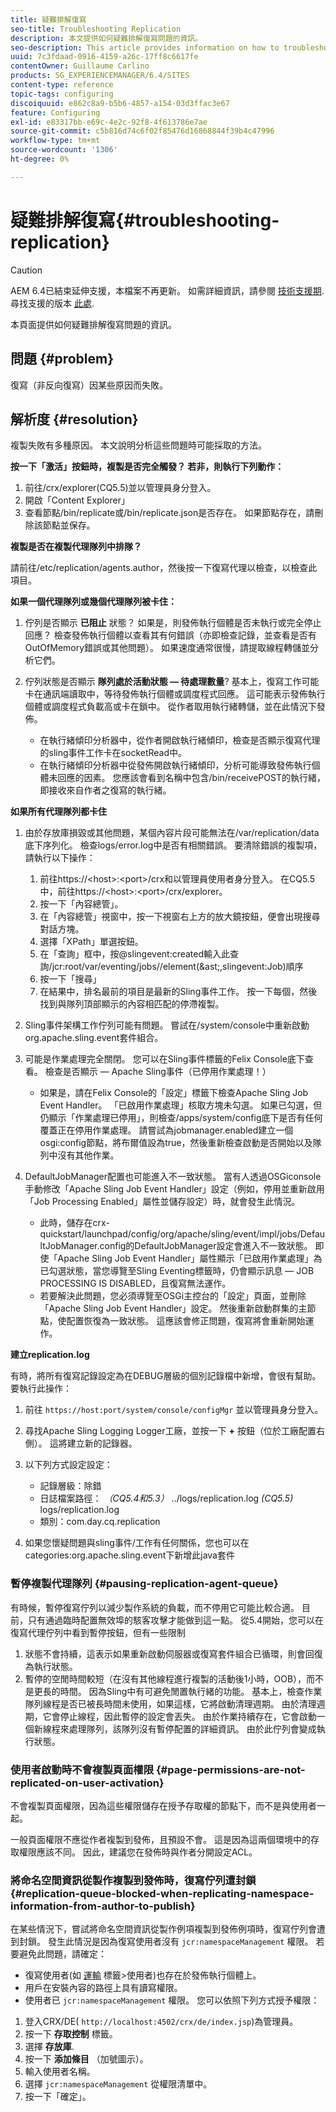 ```yaml
---
title: 疑難排解復寫
seo-title: Troubleshooting Replication
description: 本文提供如何疑難排解復寫問題的資訊。
seo-description: This article provides information on how to troubleshoot replication issues.
uuid: 7c3fdaad-0916-4159-a26c-17ff8c6617fe
contentOwner: Guillaume Carlino
products: SG_EXPERIENCEMANAGER/6.4/SITES
content-type: reference
topic-tags: configuring
discoiquuid: e862c8a9-b5b6-4857-a154-03d3ffac3e67
feature: Configuring
exl-id: e83317bb-e69c-4e2c-92f8-4f613786e7ae
source-git-commit: c5b816d74c6f02f85476d16868844f39b4c47996
workflow-type: tm+mt
source-wordcount: '1306'
ht-degree: 0%

---
```


# 疑難排解復寫{#troubleshooting-replication}

>[!CAUTION]
>
>AEM 6.4已結束延伸支援，本檔案不再更新。 如需詳細資訊，請參閱 [技術支援期](https://helpx.adobe.com//tw/support/programs/eol-matrix.html). 尋找支援的版本 [此處](https://experienceleague.adobe.com/docs/).

本頁面提供如何疑難排解復寫問題的資訊。

## 問題 {#problem}

復寫（非反向復寫）因某些原因而失敗。

## 解析度 {#resolution}

複製失敗有多種原因。 本文說明分析這些問題時可能採取的方法。

**按一下「激活」按鈕時，複製是否完全觸發？ 若非，則執行下列動作：**

1. 前往/crx/explorer(CQ5.5)並以管理員身分登入。
1. 開啟「Content Explorer」
1. 查看節點/bin/replicate或/bin/replicate.json是否存在。 如果節點存在，請刪除該節點並保存。

**複製是否在複製代理隊列中排隊？**

請前往/etc/replication/agents.author，然後按一下復寫代理以檢查，以檢查此項目。

**如果一個代理隊列或幾個代理隊列被卡住：**

1. 佇列是否顯示 **已阻止** 狀態？ 如果是，則發佈執行個體是否未執行或完全停止回應？ 檢查發佈執行個體以查看其有何錯誤（亦即檢查記錄，並查看是否有OutOfMemory錯誤或其他問題）。 如果速度通常很慢，請提取線程轉儲並分析它們。
1. 佇列狀態是否顯示 **隊列處於活動狀態 — 待處理數量**? 基本上，復寫工作可能卡在通訊端讀取中，等待發佈執行個體或調度程式回應。 這可能表示發佈執行個體或調度程式負載高或卡在鎖中。 從作者取用執行緒轉儲，並在此情況下發佈。

   * 在執行緒傾印分析器中，從作者開啟執行緒傾印，檢查是否顯示復寫代理的sling事件工作卡在socketRead中。
   * 在執行緒傾印分析器中從發佈開啟執行緒傾印，分析可能導致發佈執行個體未回應的因素。 您應該會看到名稱中包含/bin/receivePOST的執行緒，即接收來自作者之復寫的執行緒。

**如果所有代理隊列都卡住**

1. 由於存放庫損毀或其他問題，某個內容片段可能無法在/var/replication/data底下序列化。 檢查logs/error.log中是否有相關錯誤。 要清除錯誤的複製項，請執行以下操作：

   1. 前往https://&lt;host>:&lt;port>/crx和以管理員使用者身分登入。 在CQ5.5中，前往https://&lt;host>:&lt;port>/crx/explorer。
   1. 按一下「內容總管」。
   1. 在「內容總管」視窗中，按一下視窗右上方的放大鏡按鈕，便會出現搜尋對話方塊。
   1. 選擇「XPath」單選按鈕。
   1. 在「查詢」框中，按@slingevent:created輸入此查詢/jcr:root/var/eventing/jobs//element(&amp;ast;,slingevent:Job)順序
   1. 按一下「搜尋」
   1. 在結果中，排名最前的項目是最新的Sling事件工作。 按一下每個，然後找到與隊列頂部顯示的內容相匹配的停滯複製。

1. Sling事件架構工作佇列可能有問題。 嘗試在/system/console中重新啟動org.apache.sling.event套件組合。
1. 可能是作業處理完全關閉。 您可以在Sling事件標籤的Felix Console底下查看。 檢查是否顯示 — Apache Sling事件（已停用作業處理！）

   * 如果是，請在Felix Console的「設定」標籤下檢查Apache Sling Job Event Handler。 「已啟用作業處理」核取方塊未勾選。 如果已勾選，但仍顯示「作業處理已停用」，則檢查/apps/system/config底下是否有任何覆蓋正在停用作業處理。 請嘗試為jobmanager.enabled建立一個osgi:config節點，將布爾值設為true，然後重新檢查啟動是否開始以及隊列中沒有其他作業。

1. DefaultJobManager配置也可能進入不一致狀態。 當有人透過OSGiconsole手動修改「Apache Sling Job Event Handler」設定（例如，停用並重新啟用「Job Processing Enabled」屬性並儲存設定）時，就會發生此情況。

   * 此時，儲存在crx-quickstart/launchpad/config/org/apache/sling/event/impl/jobs/DefaultJobManager.config的DefaultJobManager設定會進入不一致狀態。 即使「Apache Sling Job Event Handler」屬性顯示「已啟用作業處理」為已勾選狀態，當您導覽至Sling Eventing標籤時，仍會顯示訊息 — JOB PROCESSING IS DISABLED，且復寫無法運作。
   * 若要解決此問題，您必須導覽至OSGi主控台的「設定」頁面，並刪除「Apache Sling Job Event Handler」設定。 然後重新啟動群集的主節點，使配置恢復為一致狀態。 這應該會修正問題，復寫將會重新開始運作。

**建立replication.log**

有時，將所有復寫記錄設定為在DEBUG層級的個別記錄檔中新增，會很有幫助。 要執行此操作：

1. 前往 `https://host:port/system/console/configMgr` 並以管理員身分登入。
1. 尋找Apache Sling Logging Logger工廠，並按一下 **+** 按鈕（位於工廠配置右側）。 這將建立新的記錄器。
1. 以下列方式設定設定：

   * 記錄層級：除錯
   * 日誌檔案路徑： *（CQ5.4和5.3）* ../logs/replication.log *(CQ5.5)* logs/replication.log
   * 類別：com.day.cq.replication

1. 如果您懷疑問題與sling事件/工作有任何關係，您也可以在categories:org.apache.sling.event下新增此java套件

### 暫停複製代理隊列  {#pausing-replication-agent-queue}

有時候，暫停復寫佇列以減少製作系統的負載，而不停用它可能比較合適。 目前，只有通過臨時配置無效埠的駭客攻擊才能做到這一點。 從5.4開始，您可以在復寫代理佇列中看到暫停按鈕，但有一些限制

1. 狀態不會持續，這表示如果重新啟動伺服器或復寫套件組合已循環，則會回復為執行狀態。
1. 暫停的空閒時間較短（在沒有其他線程進行複製的活動後1小時，OOB），而不是更長的時間。 因為Sling中有可避免閒置執行緒的功能。 基本上，檢查作業隊列線程是否已被長時間未使用，如果這樣，它將啟動清理週期。 由於清理週期，它會停止線程，因此暫停的設定會丟失。 由於作業持續存在，它會啟動一個新線程來處理隊列，該隊列沒有暫停配置的詳細資訊。 由於此佇列會變成執行狀態。

### 使用者啟動時不會複製頁面權限 {#page-permissions-are-not-replicated-on-user-activation}

不會複製頁面權限，因為這些權限儲存在授予存取權的節點下，而不是與使用者一起。

一般頁面權限不應從作者複製到發佈，且預設不會。 這是因為這兩個環境中的存取權限應該不同。 因此，建議您在發佈時與作者分開設定ACL。

### 將命名空間資訊從製作複製到發佈時，復寫佇列遭封鎖 {#replication-queue-blocked-when-replicating-namespace-information-from-author-to-publish}

在某些情況下，嘗試將命名空間資訊從製作例項複製到發佈例項時，復寫佇列會遭到封鎖。 發生此情況是因為復寫使用者沒有 `jcr:namespaceManagement` 權限。 若要避免此問題，請確定：

* 復寫使用者(如 [運輸](/help/sites-deploying/replication.md#replication-agents-configuration-parameters) 標籤>使用者)也存在於發佈執行個體上。
* 用戶在安裝內容的路徑上具有讀寫權限。
* 使用者已 `jcr:namespaceManagement` 權限。 您可以依照下列方式授予權限：

1. 登入CRX/DE( `http://localhost:4502/crx/de/index.jsp`)為管理員。
1. 按一下 **存取控制** 標籤。
1. 選擇 **存放庫**.
1. 按一下 **添加條目** （加號圖示）。
1. 輸入使用者名稱。
1. 選擇 `jcr:namespaceManagement` 從權限清單中。
1. 按一下「確定」。
